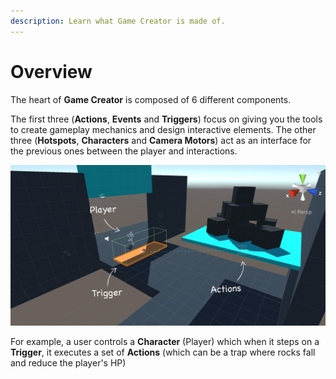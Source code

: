 ```yaml
---
description: Learn what Game Creator is made of.
---
```


# Overview

The heart of **Game Creator** is composed of 6 different components. 

The first three \(**Actions**, **Events** and **Triggers**\) focus on giving you the tools to create gameplay mechanics and design interactive elements. The other three \(**Hotspots**, **Characters** and **Camera Motors**\) act as an interface for the previous ones between the player and interactions.

![\(The Player activates a Trigger when entering the green zone, which calls the Actions sequence\)](../.gitbook/assets/example.jpg)

For example, a user controls a **Character** \(Player\) which when it steps on a **Trigger**, it executes a set of **Actions** \(which can be a trap where rocks fall and reduce the player's HP\)



